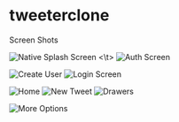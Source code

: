 # tweeterclone

Screen Shots


![Native Splash Screen](https://user-images.githubusercontent.com/47207977/132800808-83b1a978-250f-41fe-959e-ef0582ffa9a1.png) <\t> ![Auth Screen](https://user-images.githubusercontent.com/47207977/132800817-07f51339-c0af-4134-8c63-954f6fd86fc4.png)

![Create User](https://user-images.githubusercontent.com/47207977/132800825-73039454-5ac3-450d-8513-721fd08a4b0c.png)                         ![Login Screen](https://user-images.githubusercontent.com/47207977/132800834-8e78d8b2-bf0b-4a22-a28e-c5789c78fdec.png)

![Home](https://user-images.githubusercontent.com/47207977/132800845-aa1f4bc5-d519-4b82-8d96-c74d4de64cbf.png)                                 ![New Tweet](https://user-images.githubusercontent.com/47207977/132800856-c3b377c2-270c-4f93-8cd9-8bc2d650e16c.png)                                                      ![Drawers ](https://user-images.githubusercontent.com/47207977/132800858-04bedc77-45a4-4334-8229-cd2fee09099f.png)

![More Options](https://user-images.githubusercontent.com/47207977/132800866-d68a27f1-81c1-4c0c-9486-78dbb91f3f18.png)

